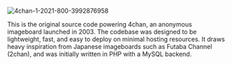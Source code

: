 ![4chan-1-2021-800-3992876958](https://github.com/user-attachments/assets/b05f4584-04e0-47fd-baf4-6269d0024bf4)


This is the original source code powering 4chan, an anonymous imageboard launched in 2003. The codebase was designed to be lightweight, fast, and easy to deploy on minimal hosting resources. It draws heavy inspiration from Japanese imageboards such as Futaba Channel (2chan), and was initially written in PHP with a MySQL backend.
